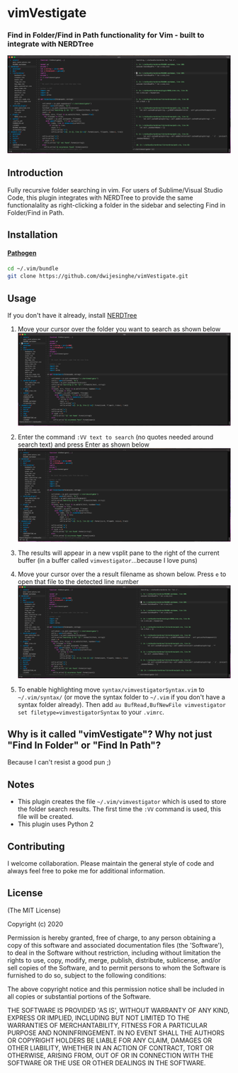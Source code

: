 # vimVestigate
### Find in Folder/Find in Path functionality for Vim - built to integrate with NERDTree
![Screenshot](https://github.com/dwijesinghe/vimvestigate/raw/master/screenshots/VimVestigateResult.png)

## Introduction
Fully recursive folder searching in vim. For users of Sublime/Visual Studio Code, this plugin integrates with NERDTree to provide the same functionalality as right-clicking a folder in the sidebar and selecting Find in Folder/Find in Path.

## Installation

#### [Pathogen](https://github.com/tpope/vim-pathogen)

```sh
cd ~/.vim/bundle
git clone https://github.com/dwijesinghe/vimVestigate.git
```

## Usage
If you don't have it already, install [NERDTree](https://github.com/preservim/nerdtree)

1. Move your cursor over the folder you want to search as shown below
![Screenshot](https://github.com/dwijesinghe/vimvestigate/raw/master/screenshots/VimVestigateStart.png)

2. Enter the command `:VV text to search` (no quotes needed around search text) and press Enter as shown below
![Screenshot](https://github.com/dwijesinghe/vimvestigate/raw/master/screenshots/VimVestigateCommand.png)

3. The results will appear in a new vsplit pane to the right of the current buffer (in a buffer called `vimvestigator`...because I love puns)

4. Move your cursor over the a result filename as shown below. Press `e` to open that file to the detected line number
![Screenshot](https://github.com/dwijesinghe/vimvestigate/raw/master/screenshots/VimVestigateResult.png)

5. To enable highlighting move `syntax/vimvestigatorSyntax.vim` to `~/.vim/syntax/` (or move the syntax folder to `~/.vim` if you don't have a syntax folder already). Then add `au BufRead,BufNewFile vimvestigator set filetype=vimvestigatorSyntax` to your `.vimrc`.

## Why is it called "vimVestigate"? Why not just "Find In Folder" or "Find In Path"?
Because I can't resist a good pun ;)

## Notes
* This plugin creates the file `~/.vim/vimvestigator` which is used to store the folder search results. The first time the `:VV` command is used, this file will be created.
* This plugin uses Python 2

## Contributing
I welcome collaboration. Please maintain the general style of code and always feel free to poke me for additional information.


## License 

(The MIT License)

Copyright (c) 2020

Permission is hereby granted, free of charge, to any person obtaining
a copy of this software and associated documentation files (the
'Software'), to deal in the Software without restriction, including
without limitation the rights to use, copy, modify, merge, publish,
distribute, sublicense, and/or sell copies of the Software, and to
permit persons to whom the Software is furnished to do so, subject to
the following conditions:

The above copyright notice and this permission notice shall be
included in all copies or substantial portions of the Software.

THE SOFTWARE IS PROVIDED 'AS IS', WITHOUT WARRANTY OF ANY KIND,
EXPRESS OR IMPLIED, INCLUDING BUT NOT LIMITED TO THE WARRANTIES OF
MERCHANTABILITY, FITNESS FOR A PARTICULAR PURPOSE AND NONINFRINGEMENT.
IN NO EVENT SHALL THE AUTHORS OR COPYRIGHT HOLDERS BE LIABLE FOR ANY
CLAIM, DAMAGES OR OTHER LIABILITY, WHETHER IN AN ACTION OF CONTRACT,
TORT OR OTHERWISE, ARISING FROM, OUT OF OR IN CONNECTION WITH THE
SOFTWARE OR THE USE OR OTHER DEALINGS IN THE SOFTWARE.
